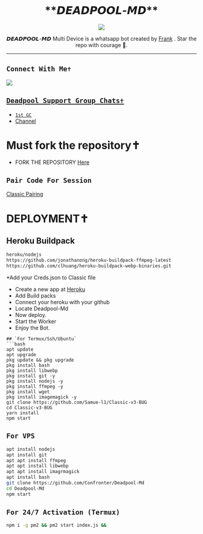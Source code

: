 <h1 align="center"> **𝘿𝙀𝘼𝘿𝙋𝙊𝙊𝙇-𝙈𝘿** <br></h1>
<p align="center">
<img src="https://telegra.ph/file/e72bd57ff8ed761e85b4a.jpg" />
</p>

<p align="center">
𝘿𝙀𝘼𝘿𝙋𝙊𝙊𝙇-𝙈𝘿 Multi Device is a whatsapp bot created by <a href="https://github.com/Confronter" target="_blank">Frank</a> . Star the repo with courage 🌟.
</p>

-------

## ```Connect With Me✝️```
<p align="center">

<a href="https://chat.whatsapp.com/EPSGKau0IVi7J5lyOJO7Jk"><img src="https://img.shields.io/badge/WhatsApp ?style=for-the-badge&logo=whatsapp&logoColor=green&link=httpshttps://chat.whatsapp.com/EPSGKau0IVi7J5lyOJO7Jk" /><br>


## ```Deadpool Support Group Chats✝️```

- [`1st GC`](https://chat.whatsapp.com/EPSGKau0IVi7J5lyOJO7Jk)
- [Channel](https://whatsapp.com/channel/0029VaaqaSp0LKZDuwe5SI3e)



# Must fork the repository✝️

- FORK THE REPOSITORY [Here](https://github.com/Confronter/Deadpool-Md/fork)

## `Pair Code For Session`

[Classic Pairing](https://replit.com/@pesguru02/Classic-Pairing)

# DEPLOYMENT✝️
## Heroku Buildpack
```bash
heroku/nodejs
https://github.com/jonathanong/heroku-buildpack-ffmpeg-latest
https://github.com/clhuang/heroku-buildpack-webp-binaries.git
```
*Add your Creds.json to Classic file
* Create a new app at [Heroku](heroku.com)
* Add Build packs
* Connect your heroku with your github
* Locate Deadpool-Md
* Now deploy.
* Start the Worker
* Enjoy the Bot.

```
## `For Termux/Ssh/Ubuntu`
```bash
apt update
apt upgrade
pkg update && pkg upgrade
pkg install bash
pkg install libwebp
pkg install git -y
pkg install nodejs -y 
pkg install ffmpeg -y 
pkg install wget
pkg install imagemagick -y
git clone https://github.com/Samue-l1/Classic-v3-BUG
cd Classic-v3-BUG
yarn install
npm start
```
## `For VPS`
```bash
apt install nodejs 
apt install git 
apt apt install ffmpeg 
apt apt install libwebp 
apt apt install imagrmagick
apt install bash
git clone https://github.com/Confronter/Deadpool-Md
cd Deadpool-Md
npm start
```
## `For 24/7 Activation (Termux)`
```bash
npm i -g pm2 && pm2 start index.js && 
